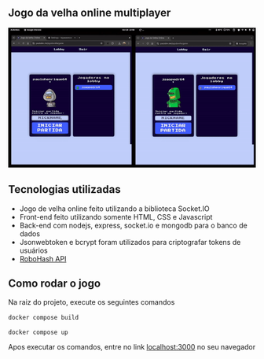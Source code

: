 ## Jogo da velha online multiplayer

![1](https://github.com/paulohenrique64/jogo-da-velha-online/blob/main/public/images/game.gif)

## Tecnologias utilizadas

- Jogo de velha online feito utilizando a biblioteca Socket.IO
- Front-end feito utilizando somente HTML, CSS e Javascript
- Back-end com nodejs, express, socket.io e mongodb para o banco de dados
- Jsonwebtoken e bcrypt foram utilizados para criptografar tokens de usuários
- <a href="https://robohash.org" target="_blank">RoboHash API</a> 

## Como rodar o jogo

Na raiz do projeto, execute os seguintes comandos

```
docker compose build
```
```
docker compose up
```

Apos executar os comandos, entre no link [localhost:3000](http://localhost:3000) no seu navegador
